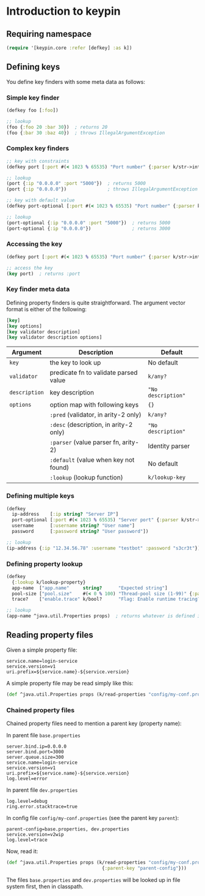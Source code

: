 # Introduction to keypin


## Requiring namespace

```clojure
(require '[keypin.core :refer [defkey] :as k])
```


## Defining keys

You define key finders with some meta data as follows:


### Simple key finder

```clojure
(defkey foo [:foo])

;; lookup
(foo {:foo 20 :bar 30})  ; returns 20
(foo {:bar 30 :baz 40})  ; throws IllegalArgumentException
```


### Complex key finders

```clojure
;; key with constraints
(defkey port [:port #(< 1023 % 65535) "Port number" {:parser k/str->int}])

;; lookup
(port {:ip "0.0.0.0" :port "5000"})  ; returns 5000
(port {:ip "0.0.0.0"})               ; throws IllegalArgumentException

;; key with default value
(defkey port-optional [:port #(< 1023 % 65535) "Port number" {:parser k/str->int :default 3000}])

;; lookup
(port-optional {:ip "0.0.0.0" :port "5000"})  ; returns 5000
(port-optional {:ip "0.0.0.0"})               ; returns 3000
```


### Accessing the key

```clojure
(defkey port [:port #(< 1023 % 65535) "Port number" {:parser k/str->int}])

;; access the key
(key port)  ; returns :port
```


### Key finder meta data

Defining property finders is quite straightforward. The argument vector format is either of the following:

```clojure
[key]
[key options]
[key validator description]
[key validator description options]
```

| Argument      | Description                           | Default            |
|---------------|---------------------------------------|--------------------|
| `key`         | the key to look up                    | No default         |
| `validator`   | predicate fn to validate parsed value | `k/any?`           |
| `description` | key description                       | `"No description"` |
| `options`     | option map with following keys        | `{}`               |
|               | `:pred` (validator, in arity-2 only)  | `k/any?`           |
|               | `:desc` (description, in arity-2 only)| `"No description"` |
|               | `:parser`  (value parser fn, arity-2) | Identity parser    |
|               | `:default` (value when key not found) | No default         |
|               | `:lookup`  (lookup function)          | `k/lookup-key`     |


### Defining multiple keys

```clojure
(defkey
  ip-address    [:ip string? "Server IP"]
  port-optional [:port #(< 1023 % 65535) "Server port" {:parser k/str->int :default 3000}]
  username      [:username string? "User name"]
  password      [:password string? "User password"])

;; lookup
(ip-address {:ip "12.34.56.78" :username "testbot" :password "s3cr3t"})
```


### Defining property lookup

```clojure
(defkey
  {:lookup k/lookup-property}
  app-name  ["app.name"     string?      "Expected string"]
  pool-size ["pool.size"    #(< 0 % 100) "Thread-pool size (1-99)" {:parser k/str->int}]
  trace?    ["enable.trace" k/bool?      "Flag: Enable runtime tracing?" {:parser k/str->bool :default true}])

;; lookup
(app-name ^java.util.Properties props)  ; returns whatever is defined in the properties file
```


## Reading property files

Given a simple property file:

```properties
service.name=login-service
service.version=v1
uri.prefix=${service.name}-${service.version}
```

A simple property file may be read simply like this:

```clojure
(def ^java.util.Properties props (k/read-properties "config/my-conf.properties"))
```


### Chained property files

Chained property files need to mention a parent key (property name):

In parent file `base.properties`

```properties
server.bind.ip=0.0.0.0
server.bind.port=3000
server.queue.size=300
service.name=login-service
service.version=v1
uri.prefix=${service.name}-${service.version}
log.level=error
```

In parent file `dev.properties`

```properties
log.level=debug
ring.error.stacktrace=true
```

In config file `config/my-conf.properties` (see the parent key `parent`):

```properties
parent-config=base.properties, dev.properties
service.version=v2wip
log.level=trace
```

Now, read it:

```clojure
(def ^java.util.Properties props (k/read-properties "config/my-conf.properties"
                                   {:parent-key "parent-config"}))
```

The files `base.properties` and `dev.properties` will  be looked up in file system first, then in classpath.
